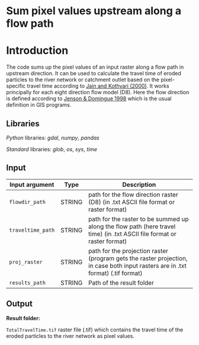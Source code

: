 # Sum pixel values upstream along a flow path

# Introduction
The code sums up the pixel values of an input raster along a flow path in upstream direction.
It can be used to calculate the travel time of eroded particles to the river network or catchment outlet based on the pixel-specific travel time according to [Jain and Kothyari (2000)](https://www.tandfonline.com/doi/pdf/10.1080/02626660009492376?needAccess=true). 
It works principally for each eight direction flow model (D8). Here the flow direction is defined
according to [Jenson & Domingue 1998](https://pro.arcgis.com/en/pro-app/latest/tool-reference/spatial-analyst/how-flow-direction-works.htm) which is the usual definition in GIS programs.

## Libraries

*Python* libraries:  *gdal*, *numpy*, *pandas*

*Standard* libraries: *glob*, *os*, *sys*, *time*

## Input

| Input argument | Type | Description |
|-----------------|------|-------------|
|`flowdir_path`| STRING | path for the flow direction raster (D8) (in .txt ASCII file format or raster format)|
|`traveltime_path`| STRING | path for the raster to be summed up along the flow path (here travel time) (in .txt ASCII file format or raster format)  |
|`proj_raster`| STRING | path for the projection raster (program gets the raster projection, in case both input rasters are in .txt format) (.tif format)  |
|`results_path`| STRING | Path of the result folder |

## Output

**Result folder:** 

`TotalTravelTime.tif` raster file (.tif) which contains the travel time of the eroded particles to the river network as pixel values.

